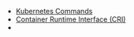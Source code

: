 - [Kubernetes Commands](002-Kubernetes_Commands)
- [Container Runtime Interface (CRI)](003-Container_Runtime_Interface_(CRI))
- 